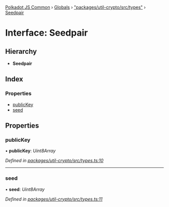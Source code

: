 [Polkadot JS Common](../README.md) › [Globals](../globals.md) › ["packages/util-crypto/src/types"](../modules/_packages_util_crypto_src_types_.md) › [Seedpair](_packages_util_crypto_src_types_.seedpair.md)

# Interface: Seedpair

## Hierarchy

* **Seedpair**

## Index

### Properties

* [publicKey](_packages_util_crypto_src_types_.seedpair.md#publickey)
* [seed](_packages_util_crypto_src_types_.seedpair.md#seed)

## Properties

###  publicKey

• **publicKey**: *Uint8Array*

*Defined in [packages/util-crypto/src/types.ts:10](https://github.com/polkadot-js/common/blob/e7c665e5/packages/util-crypto/src/types.ts#L10)*

___

###  seed

• **seed**: *Uint8Array*

*Defined in [packages/util-crypto/src/types.ts:11](https://github.com/polkadot-js/common/blob/e7c665e5/packages/util-crypto/src/types.ts#L11)*
